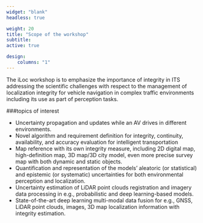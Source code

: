 ```yaml
---
widget: "blank"
headless: true

weight: 20
title: "Scope of the workshop"
subtitle:
active: true

design:
    columns: "1"
---
```

The iLoc workshop is to emphasize the importance of integrity in ITS addressing the scientific challenges with respect to the management of localization integrity for vehicle navigation in complex traffic environments including its use as part of perception tasks.

###topics of interest
- Uncertainty propagation and updates while an AV drives in different environments.
- Novel algorithm and requirement definition for integrity, continuity, availability, and accuracy evaluation for intelligent transportation
- Map reference with its own integrity measure, including 2D digital map, high-definition map, 3D map/3D city model, even more precise survey map with both dynamic and static objects.
- Quantification and representation of the models’ aleatoric (or statistical) and epistemic (or systematic) uncertainties for both environmental perception and localization.
- Uncertainty estimation of LiDAR point clouds registration and imagery data processing in e.g., probabilistic and deep learning-based models.
- State-of-the-art deep learning multi-modal data fusion for e.g., GNSS, LiDAR point clouds, images, 3D map localization information with integrity estimation.